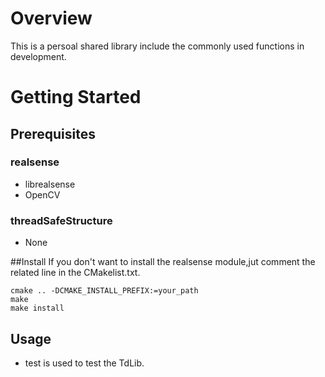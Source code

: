 # Overview
This is a persoal shared library include the commonly used functions in development.
# Getting Started
## Prerequisites
### realsense
- librealsense
- OpenCV
### threadSafeStructure
- None

##Install
If you don't want to install the realsense module,jut comment the related line in the CMakelist.txt.
```
cmake .. -DCMAKE_INSTALL_PREFIX:=your_path
make 
make install
```
## Usage
- test is used to test the TdLib.


